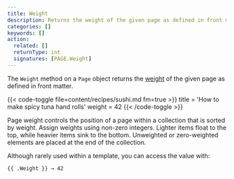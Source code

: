 ```yaml
---
title: Weight
description: Returns the weight of the given page as defined in front matter.
categories: []
keywords: []
action:
  related: []
  returnType: int
  signatures: [PAGE.Weight]
---
```


The `Weight` method on a `Page` object returns the [weight](g) of the given page as defined in front matter.

{{< code-toggle file=content/recipes/sushi.md fm=true >}}
title = 'How to make spicy tuna hand rolls'
weight = 42
{{< /code-toggle >}}

Page weight controls the position of a page within a collection that is sorted by weight. Assign weights using non-zero integers. Lighter items float to the top, while heavier items sink to the bottom. Unweighted or zero-weighted elements are placed at the end of the collection.

Although rarely used within a template, you can access the value with:

```go-html-template
{{ .Weight }} → 42
```
